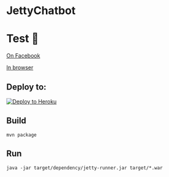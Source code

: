 # JettyChatbot

# Test 🤖
[On Facebook](http://m.me/heybuddyfitness)

[In browser](https://jettyheybuddy.herokuapp.com)

## Deploy to:
[![Deploy to Heroku](https://www.herokucdn.com/deploy/button.svg)](https://heroku.com/deploy)

## Build
	mvn package
	
## Run
	java -jar target/dependency/jetty-runner.jar target/*.war
